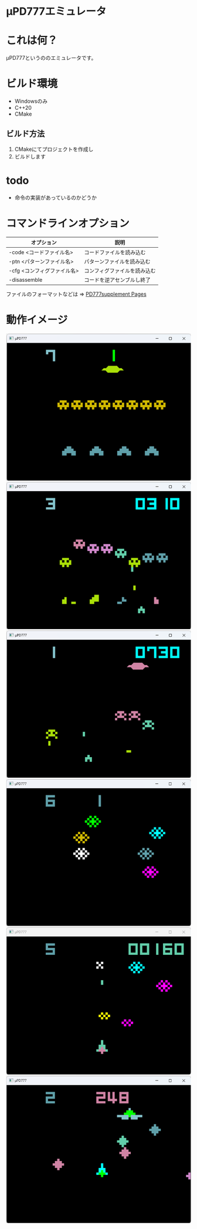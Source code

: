 # μPD777エミュレータ

# これは何？
μPD777というののエミュレータです。  

# ビルド環境
* Windowsのみ
* C++20
* CMake

## ビルド方法
1. CMakeにてプロジェクトを作成し
2. ビルドします

# todo
* 命令の実装があっているのかどうか

# コマンドラインオプション

| オプション | 説明 |
|---|---|
| -code <コードファイル名> | コードファイルを読み込む |
| -ptn <パターンファイル名> | パターンファイルを読み込む |
| -cfg <コンフィグファイル名> | コンフィグファイルを読み込む |
| -disassemble | コードを逆アセンブルし終了 |

ファイルのフォーマットなどは ⇒ [PD777supplement Pages](https://github.com/W88DodPECuThLOl/PD777supplement)

# 動作イメージ
![Battle Vader](/wiki/image/BattleVader000.png)
![Battle Vader](/wiki/image/BattleVader001.png)
![Battle Vader](/wiki/image/BattleVader002.png)
![Battle Vader](/wiki/image/Galaxian000.png)
![Battle Vader](/wiki/image/Galaxian001.png)
![Battle Vader](/wiki/image/Galaxian002.png)
